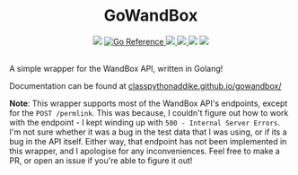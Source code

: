 <h1 align="center">GoWandBox</h1>

<div align="center">
  <img src="https://img.shields.io/github/languages/top/classPythonAddike/gowandbox">
  
  <a href="https://pkg.go.dev/github.com/classPythonAddike/gowandbox">
    <img src="https://pkg.go.dev/badge/github.com/classPythonAddike/gowandbox.svg" alt="Go Reference">
  </a>
  
  <a href="https://goreportcard.com/report/github.com/classPythonAddike/gowandbox">
    <img src="https://goreportcard.com/badge/github.com/classPythonAddike/gowandbox">
  </a>
  
  <a href="https://sourcegraph.com/github.com/classPythonAddike/gowandbox">
    <img src="https://sourcegraph.com/github.com/classPythonAddike/gowandbox/-/badge.svg">
  </a>
  <img src="https://www.codetriage.com/classpythonaddike/gowandbox/badges/users.svg">
  <img src="https://img.shields.io/github/license/classPythonAddike/gowandbox">
</div>

<br>

A simple wrapper for the WandBox API, written in Golang!

Documentation can be found at [classpythonaddike.github.io/gowandbox/](https://classpythonaddike.github.io/gowandbox/#/)

**Note**: This wrapper supports most of the WandBox API's endpoints, except for the `POST /permlink`. This was because, I couldn't figure out how to work with the endpoint - I kept winding up with `500 - Internal Server Errors`. I'm not sure whether it was a bug in the test data that I was using, or if its a bug in the API itself. Either way, that endpoint has not been implemented in this wrapper, and I apologise for any inconveniences. Feel free to make a PR, or open an issue if you're able to figure it out!
